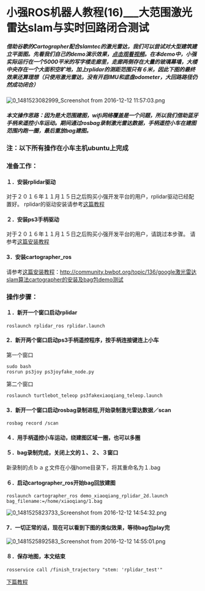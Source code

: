 # 小强ROS机器人教程(16)___大范围激光雷达slam与实时回路闭合测试<br>
##### 借助谷歌的Cartographer配合slamtec的激光雷达，我们可以尝试对大型建筑建立平面图。先看我们自己的demo演示效果，[点击观看视频](http://v.youku.com/v_show/id_XMTg2MTE5ODQzNg==.html)。在本demo中，小强实际运行在一个5000平米的写字楼走廊里，走廊两侧存在大量的玻璃幕墙，大楼中央存在一个大面积空旷地，加上rplidar的测距范围只有６米，因此下图的最终效果还算理想（只使用激光雷达，没有开启IMU和底盘odometer，大回路路径仍然成功闭合）
![0_1481523082999_Screenshot from 2016-12-12 11:57:03.png](http://community.bwbot.org/uploads/files/1481523092830-screenshot-from-2016-12-12-11-57-03-resized.png) 
##### 本文操作思路：因为是大范围建图，wifi网络覆盖是一个问题，所以我们借助蓝牙手柄来遥控小车运动。期间通过rosbag录制激光雷达数据，手柄遥控小车在建图范围内跑一圈，最后重放bag建图。
### 注：以下所有操作在小车主机ubuntu上完成
### 准备工作：
#### １．安装rplidar驱动
对于２０１６年１１月１５日之后购买小强开发平台的用户，rplidar驱动已经配置好。
rplidar的驱动安装请参考[这篇教程](http://community.bwbot.org/topic/134/小强ros机器人教程-17-___利用udev给小车增加串口设备暨rplidar二代激光雷达的安装)
#### ２．安装ps3手柄驱动
对于２０１６年１１月１５日之后购买小强开发平台的用户，请跳过本步骤。
请参考[这篇安装教程](community.bwbot.org/topic/169/原装和国产ps3手柄ros驱动程序)
#### 3．安装cartographer_ros
请参考[这篇安装教程](http://community.bwbot.org/topic/136/google激光雷达slam算法cartographer的安装及bag包demo测试)：http://community.bwbot.org/topic/136/google激光雷达slam算法cartographer的安装及bag包demo测试

### 操作步骤：
#### １．新开一个窗口启动rplidar
```
roslaunch rplidar_ros rplidar.launch
```
#### 2．新开两个窗口启动ps3手柄遥控程序，按手柄连接键连上小车
第一个窗口
```
sudo bash
rosrun ps3joy ps3joyfake_node.py
```
第二个窗口
```
roslaunch turtlebot_teleop ps3fakexiaoqiang_teleop.launch
```
#### 3．新开一个窗口启动rosbag录制进程,开始录制激光雷达数据／scan
```
rosbag record /scan
```
#### ４．用手柄遥控小车运动，绕建图区域一圈，也可以多圈
#### ５．bag录制完成，关闭上文的１、２、３窗口
新录制的点ｂａｇ文件在小强home目录下，将其重命名为１.bag
#### ６．启动cartographer_ros开始bag回放建图
```
roslaunch cartographer_ros demo_xiaoqiang_rplidar_2d.launch bag_filename:=/home/xiaoqiang/1.bag
```
![0_1481525823733_Screenshot from 2016-12-12 14:54:32.png](http://community.bwbot.org/uploads/files/1481525828613-screenshot-from-2016-12-12-14-54-32-resized.png) 
#### 7．一切正常的话，现在可以看到下图的类似效果，等待bag包play完
![0_1481525892583_Screenshot from 2016-12-12 14:55:01.png](http://community.bwbot.org/uploads/files/1481525901302-screenshot-from-2016-12-12-14-55-01-resized.png) 
#### ８．保存地图，本文结束
```
rosservice call /finish_trajectory "stem: 'rplidar_test'"
```

[下篇教程](http://community.bwbot.org/topic/60/%E5%B0%8F%E5%BC%BAros%E6%9C%BA%E5%99%A8%E4%BA%BA%E6%95%99%E7%A8%8B-17-___%E5%88%A9%E7%94%A8orb_slam2%E5%BB%BA%E7%AB%8B%E7%8E%AF%E5%A2%83%E4%B8%89%E7%BB%B4%E6%A8%A1%E5%9E%8B)
